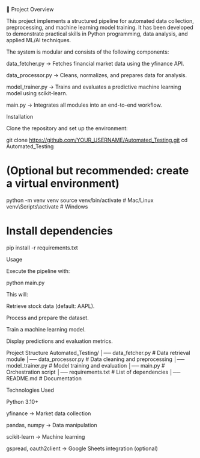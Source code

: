 📌 Project Overview

This project implements a structured pipeline for automated data collection, preprocessing, and machine learning model training.
It has been developed to demonstrate practical skills in Python programming, data analysis, and applied ML/AI techniques.

The system is modular and consists of the following components:

data_fetcher.py → Fetches financial market data using the yfinance API.

data_processor.py → Cleans, normalizes, and prepares data for analysis.

model_trainer.py → Trains and evaluates a predictive machine learning model using scikit-learn.

main.py → Integrates all modules into an end-to-end workflow.

Installation

Clone the repository and set up the environment:

git clone https://github.com/YOUR_USERNAME/Automated_Testing.git
cd Automated_Testing

# (Optional but recommended: create a virtual environment)
python -m venv venv
source venv/bin/activate   # Mac/Linux
venv\Scripts\activate      # Windows

# Install dependencies
pip install -r requirements.txt

Usage

Execute the pipeline with:

python main.py


This will:

Retrieve stock data (default: AAPL).

Process and prepare the dataset.

Train a machine learning model.

Display predictions and evaluation metrics.

Project Structure
Automated_Testing/
│── data_fetcher.py     # Data retrieval module
│── data_processor.py   # Data cleaning and preprocessing
│── model_trainer.py    # Model training and evaluation
│── main.py             # Orchestration script
│── requirements.txt    # List of dependencies
│── README.md           # Documentation

Technologies Used

Python 3.10+

yfinance → Market data collection

pandas, numpy → Data manipulation

scikit-learn → Machine learning

gspread, oauth2client → Google Sheets integration (optional)
